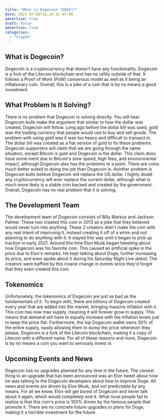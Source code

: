 ```yaml
---
title: "What is Dogecoin (DOGE)?"
date: 2021-07-09T16:24:32-07:00
advertise: true
draft: false
advertise: true
categories:
  - "Crypto"
---
```



## What is Dogecoin?

Dogecoin is a cryptocurrency that doesn't have any functionality. Dogecoin is a fork of the Litecoin blockchain and has no utility outside of that.  It follows a Proof of Work (PoW) consensus model as well as it being an inflationary coin. Overall, this is a joke of a coin that is by no means a good investment.

## What Problem Is It Solving?

There is no problem that Dogecoin is solving directly. You will hear Dogecoin bulls make the argument that similar to how the dollar was created, Dogecoin will follow. Long ago before the dollar bill was used, gold was the trading currency that people would use to buy and sell goods. The problem with using gold was it was too heavy and difficult to transact in. The dollar bill was created as a fiat version of gold to fix these problems. Dogecoin supporters will claim that we are going through the same situation, except Bitcoin is gold and Dogecoin is the dollar. This claim does have some merit due to Bitcoin's slow speed, high fees, and environmental impact, although Dogecoin also has the problems to a point. There are coins much better suited to doing the job than Dogecoin is. Another problem is Dogecoin bulls believe Dogecoin will replace the US dollar. I highly doubt any cryptocurrency will ever replace the current dollar, although what is much more likely is a stable coin backed and created by the government. Overall, Dogecoin has no real problem that it is solving.

## The Development Team

The development team of Dogecoin consists of Billy Markus and Jackson Palmer. These two created this coin in 2013 as a joke that they believed would never turn into anything. These 2 creators didn't make the coin with any real intent of improving it, instead creating it off of a whim and not planning to do anything with it. It stayed this way until it began to pick up traction in early 2021. Around this time Elon Musk began tweeting about how Dogecoin was his favorite coin. This caused an artificial spike in the price due to Elon's remarks. He kept talking about Doge, further increasing its price, and even spoke about it during his Saturday Night Live debut. The creators were baffled by this insane change in events since they'd forgot that they even created this coin.

## Tokenomics

Unfortunately, the tokenomics of Dogecoin are just as bad as the fundamentals of it. To begin with, there are billions of Dogecoin created every year that are added into the market, bringing massive inflation with it. This coin has now max supply, meaning it will forever grow in supply. This means that demand will have to equally increase with the inflation levels just to keep the price flat. Furthermore, the top Dogecoin wallet owns 30% of the entire supply, easily allowing them to dump the price whenever they please. Dogecoin is a fork of the Litecoin blockchain, making it a copy of Litecoin with a different name. For all of these reasons and more, Dogecoin is by no means a coin you want to seriously invest in.

## Upcoming Events and News

Dogecoin has no upgrades planned for any time in the future. The closest thing to an upgrade that has been announced was an Elon tweet about how he was talking to the Dogecoin developers about how to improve Doge. All news and events are driven by Elon Musk, and not predictable by any means. For all we know, Elon will get bored of Dogecoin and never talk about it again, which would completely end it. What most people fail to realize is that this coin's price is 100% driven by the famous people that promote it. There are no concrete future upgrades or plans for Doge, making it a horrible investment for the future.